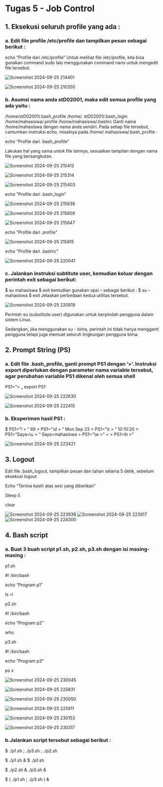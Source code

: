 # Tugas 5 - Job Control

## 1. Eksekusi seluruh profile yang ada :
### a. Edit file profile /etc/profile dan tampilkan pesan sebagai berikut :
 echo “Profile dari /etc/profile”
 Untuk melihat file /etc/profile, kita bisa gunakan command sudo lalu menggunakan command nano untuk mengedit file tersebut.

![Screenshot 2024-09-25 214401](https://github.com/user-attachments/assets/1007e5cb-d346-463f-bef9-ed3d9422f7f7)

![Screenshot 2024-09-25 210350](https://github.com/user-attachments/assets/c10cebf2-a0cd-4f2b-8ede-347d167066e9)



### b.  Asumsi nama anda stD02001, maka edit semua profile yang ada yaitu :
/home/stD02001/.bash_profile /home/. stD02001/.bash_login /home/mahasiswa/.profile /home/mahasiswa/.bashrc
Ganti nama /home/mahasiswa dengan nama anda sendiri. Pada setiap file tersebut, cantumkan instruksi echo, misalnya pada /home/ mahasiswa/.bash_profile :

echo “Profile dari .bash_profile”

Lakukan hal yang sama untuk file lainnya, sesuaikan tampilan dengan nama file yang bersangkutan.

![Screenshot 2024-09-25 215412](https://github.com/user-attachments/assets/fd621bda-48c6-4755-9d2a-dd19cfe846a0)

![Screenshot 2024-09-25 215314](https://github.com/user-attachments/assets/e40f535a-e4a4-4e5e-96ed-f6610acedcc6)

![Screenshot 2024-09-25 215403](https://github.com/user-attachments/assets/d923d227-feba-4c07-b299-1eab5a658605)

echo "Profile dari .bash_login"

![Screenshot 2024-09-25 215638](https://github.com/user-attachments/assets/5293d877-cf2e-4fe8-ac99-20db72a7e633)

![Screenshot 2024-09-25 215608](https://github.com/user-attachments/assets/6e462036-f46d-4858-a8ce-54830d875cba)

![Screenshot 2024-09-25 215647](https://github.com/user-attachments/assets/13cc243e-7b7d-4cb1-b5b5-5633d968413c)

echo "Profile dari .profile"

![Screenshot 2024-09-25 215815](https://github.com/user-attachments/assets/3bf51a02-1ffe-46af-b78d-faa8ff6e9d17)

echo "Profile dari .bashrc"

![Screenshot 2024-09-25 220041](https://github.com/user-attachments/assets/dc567e99-13a9-430c-b837-cd2b8c7a9ff2)

### c.  Jalankan instruksi subtitute user, kemudian keluar dengan perintah exit sebagai berikut:
$ su mahasiswa $ exit
kemudian gunakan opsi – sebagai berikut :
$ su – mahasiswa $ exit
Jelaskan perbedaan kedua utilitas tersebut. 

![Screenshot 2024-09-25 220819](https://github.com/user-attachments/assets/96e5ec17-2f22-47ec-9b34-eaef4bd03919)

Perintah su (substitute user) digunakan untuk berpindah pengguna dalam sistem Linux.

Sedangkan, jika menggunakan su - bima, perintah ini tidak hanya mengganti pengguna tetapi juga memuat seluruh lingkungan pengguna bima.

## 2. Prompt String (PS)
### a.  Edit file .bash_profile, ganti prompt PS1 dengan ‘>’. Instruksi export diperlukan dengan parameter nama variable tersebut, agar perubahan variable PS1 dikenal oleh semua shell
PS1=‟> „
export PS1

![Screenshot 2024-09-25 222630](https://github.com/user-attachments/assets/d9127f83-4274-49a7-a6f4-fd9052d29bdc)

![Screenshot 2024-09-25 222415](https://github.com/user-attachments/assets/198c1f1f-da51-4f95-a592-c745c63cbc27)

### b. Eksperimen hasil PS1 :
$ PS1=“\! > “
69 > PS1=”\d > “
Mon Sep 23 > PS1=”\t > “ 
10:10:20 > PS1=”Saya=\u > “ 
Saya=mahasiswa > PS1=”\w >”
~ > PS1=\h >”

![Screenshot 2024-09-25 223421](https://github.com/user-attachments/assets/af4425b0-2053-48c3-9059-5388a12815cb)

## 3. Logout
Edit file .bash_logout, tampilkan pesan dan tahan selama 5 detik, sebelum eksekusi logout

Echo “Terima kasih atas sesi yang diberikan” 

Sleep 5

clear

![Screenshot 2024-09-25 223938](https://github.com/user-attachments/assets/c80f5567-3663-4b30-ba12-1d5f24198fe5)
![Screenshot 2024-09-25 223917](https://github.com/user-attachments/assets/aa4f9585-1486-438b-93aa-0c6c722b5a72)
![Screenshot 2024-09-25 224300](https://github.com/user-attachments/assets/2b01bc31-05ec-4279-802a-4a8164547b0a)

## 4. Bash script
### a.  Buat 3 buah script p1.sh, p2.sh, p3.sh dengan isi masing-masing :
p1.sh 

#! /bin/bash 

echo “Program p1” 

ls –l 

p2.sh 

#! /bin/bash 

echo “Program p2” 

who 

p3.sh 

#! /bin/bash 

echo “Program p3” 

ps x

![Screenshot 2024-09-25 230045](https://github.com/user-attachments/assets/682226d4-ee4f-486f-94ac-ee24853c2b20)

![Screenshot 2024-09-25 225831](https://github.com/user-attachments/assets/58340f99-b69f-452b-aac9-c335f0dcc917)

![Screenshot 2024-09-25 230050](https://github.com/user-attachments/assets/444d4581-a412-4d80-b25c-907661968344)

![Screenshot 2024-09-25 225911](https://github.com/user-attachments/assets/3d7138c8-e646-4434-93bd-abab636bc5c7)

![Screenshot 2024-09-25 230153](https://github.com/user-attachments/assets/1f252351-7f0e-4b64-bade-f460a337b509)

![Screenshot 2024-09-25 230317](https://github.com/user-attachments/assets/c572b954-95c9-4088-a006-1b051565d68d)

### b.Jalankan script tersebut sebagai berikut :
$  ./p1.sh ; ./p3.sh ; ./p2.sh 

$  ./p1.sh & $  ./p1.sh 

$ ./p2.sh & ./p3.sh & 

$  ( ./p1.sh ; ./p3.sh ) &


